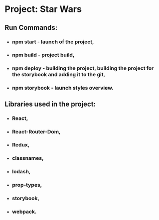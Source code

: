 # Project: **Star Wars**

## Run Commands:
 * ### npm start - launch of the project,
 * ### npm build - project build,
 * ### npm deploy - building the project, building the project for the storybook and adding it to the git,
 * ### npm storybook - launch styles overview.

## Libraries used in the project:
* ### React,
* ### React-Router-Dom,
* ### Redux,
* ### classnames,
* ### lodash,
* ### prop-types,
* ### storybook,
* ### webpack.
